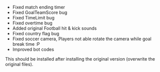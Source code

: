 - Fixed match ending timer
- Fixed GoalTeamScore bug
- Fixed TimeLimit bug
- Fixed overtime bug
- Added original Football hit & kick sounds
- Fixed country flag bug
- Fixed soccer camera, Players not able rotate the camera while goal break time :P
- Improved bot codes

This should be installed after installing the original version (overwrite the original files).